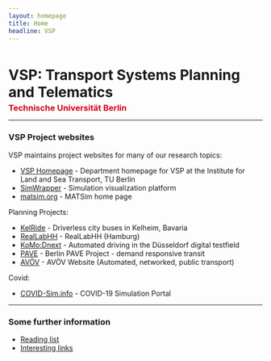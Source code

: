```yaml
---
layout: homepage
title: Home
headline: VSP
---
```


<h1 style="margin: 3rem 0 0 0;">VSP: Transport Systems Planning and Telematics</h1>

<h3 style="margin: 0.25rem 0; color: #cf0017">Technische Universität Berlin</h3>

---

<!--
<div style="background-color: yellow; padding: 1rem 1rem; border: 2px solid red; border-left: 1rem solid #cf0017;">

<p><b>01 Jun 2021</b> - The TU Berlin exchange email server was attacked at the end of April, but email service has now been restored.</p>

<p>If you have been trying to contact us, we apologize. Email should be back in operation now. Please resend any messages if you have not heard from of us.</p>

</div>
-->

### VSP Project websites

VSP maintains project websites for many of our research topics:

- [VSP Homepage](https://www.vsp.tu-berlin.de) - Department homepage for VSP at the Institute for Land and Sea Transport, TU Berlin
- [SimWrapper](https://vsp.berlin/simwrapper) - Simulation visualization platform
- [matsim.org](https://matsim.org) - MATSim home page

Planning Projects:

- [KelRide](https://vsp.berlin/simwrapper/public/de/kelheim/projects/KelRide/AVServiceAreas/output/) - Driverless city buses in Kelheim, Bavaria
- [RealLabHH](https://vsp.berlin/simwrapper/public/de/hamburg/hamburg-v2/hamburg-v2.2/viz) - RealLabHH (Hamburg)
- [KoMo:Dnext](https://vsp.berlin/simwrapper/komodnext) - Automated driving in the Düsseldorf digital testfield
- [PAVE](https://vsp.berlin/pave) - Berlin PAVE Project - demand responsive transit
- [AVÖV](https://vsp.berlin/avoev) - AVÖV Website (Automated, networked, public transport)

Covid:

- [COVID-Sim.info](https://covid-sim.info) - COVID-19 Simulation Portal

---

### Some further information

- [Reading list](/readinglist)
- [Interesting links](/interestinglinks)
